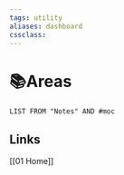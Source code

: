 ```yaml
---
tags: utility
aliases: dashboard
cssclass: 
---
```


# 📚Areas
```dataview
LIST FROM "Notes" AND #moc 
```

## Links
[[01 Home]]